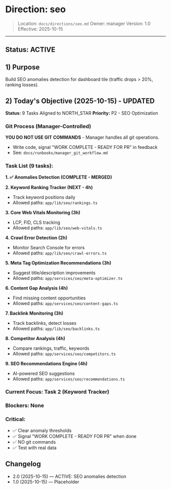 # Direction: seo

> Location: `docs/directions/seo.md`
> Owner: manager
> Version: 1.0
> Effective: 2025-10-15

---

## Status: ACTIVE

## 1) Purpose
Build SEO anomalies detection for dashboard tile (traffic drops > 20%, ranking losses).

## 2) Today's Objective (2025-10-15) - UPDATED

**Status:** 9 Tasks Aligned to NORTH_STAR
**Priority:** P2 - SEO Optimization

### Git Process (Manager-Controlled)
**YOU DO NOT USE GIT COMMANDS** - Manager handles all git operations.
- Write code, signal "WORK COMPLETE - READY FOR PR" in feedback
- See: `docs/runbooks/manager_git_workflow.md`

### Task List (9 tasks):

**1. ✅ Anomalies Detection (COMPLETE - MERGED)**

**2. Keyword Ranking Tracker (NEXT - 4h)**
- Track keyword positions daily
- Allowed paths: `app/lib/seo/rankings.ts`

**3. Core Web Vitals Monitoring (3h)**
- LCP, FID, CLS tracking
- Allowed paths: `app/lib/seo/web-vitals.ts`

**4. Crawl Error Detection (2h)**
- Monitor Search Console for errors
- Allowed paths: `app/lib/seo/crawl-errors.ts`

**5. Meta Tag Optimization Recommendations (3h)**
- Suggest title/description improvements
- Allowed paths: `app/services/seo/meta-optimizer.ts`

**6. Content Gap Analysis (4h)**
- Find missing content opportunities
- Allowed paths: `app/services/seo/content-gaps.ts`

**7. Backlink Monitoring (3h)**
- Track backlinks, detect losses
- Allowed paths: `app/lib/seo/backlinks.ts`

**8. Competitor Analysis (4h)**
- Compare rankings, traffic, keywords
- Allowed paths: `app/services/seo/competitors.ts`

**9. SEO Recommendations Engine (4h)**
- AI-powered SEO suggestions
- Allowed paths: `app/services/seo/recommendations.ts`

### Current Focus: Task 2 (Keyword Tracker)

### Blockers: None

### Critical:
- ✅ Clear anomaly thresholds
- ✅ Signal "WORK COMPLETE - READY FOR PR" when done
- ✅ NO git commands
- ✅ Test with real data

## Changelog
* 2.0 (2025-10-15) — ACTIVE: SEO anomalies detection
* 1.0 (2025-10-15) — Placeholder
